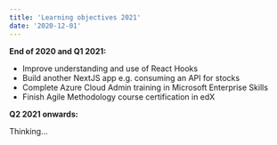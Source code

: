 ```yaml
---
title: 'Learning objectives 2021'
date: '2020-12-01'
---
```


**End of 2020 and Q1 2021:**

* Improve understanding and use of React Hooks
* Build another NextJS app e.g. consuming an API for stocks
* Complete Azure Cloud Admin training in Microsoft Enterprise Skills
* Finish Agile Methodology course certification in edX

**Q2 2021 onwards:**

Thinking...